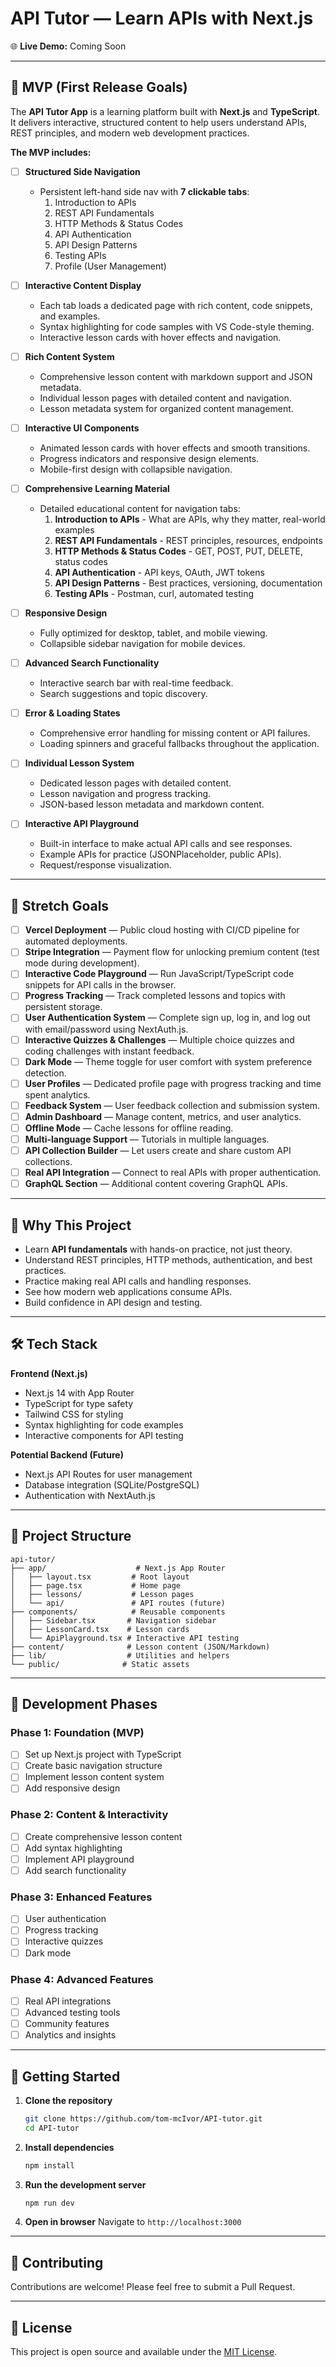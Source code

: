 # API Tutor — Learn APIs with Next.js

🌐 **Live Demo:** Coming Soon

---

## 🚀 MVP (First Release Goals)

The **API Tutor App** is a learning platform built with **Next.js** and **TypeScript**.
It delivers interactive, structured content to help users understand APIs, REST principles, and modern web development practices.

**The MVP includes:**

- [ ] **Structured Side Navigation**
   - Persistent left-hand side nav with **7 clickable tabs**:
     1. Introduction to APIs
     2. REST API Fundamentals
     3. HTTP Methods & Status Codes
     4. API Authentication
     5. API Design Patterns
     6. Testing APIs
     7. Profile (User Management)

- [ ] **Interactive Content Display**
   - Each tab loads a dedicated page with rich content, code snippets, and examples.
   - Syntax highlighting for code samples with VS Code-style theming.
   - Interactive lesson cards with hover effects and navigation.

- [ ] **Rich Content System**
   - Comprehensive lesson content with markdown support and JSON metadata.
   - Individual lesson pages with detailed content and navigation.
   - Lesson metadata system for organized content management.

- [ ] **Interactive UI Components**
   - Animated lesson cards with hover effects and smooth transitions.
   - Progress indicators and responsive design elements.
   - Mobile-first design with collapsible navigation.

- [ ] **Comprehensive Learning Material**
   - Detailed educational content for navigation tabs:
     1. **Introduction to APIs** - What are APIs, why they matter, real-world examples
     2. **REST API Fundamentals** - REST principles, resources, endpoints
     3. **HTTP Methods & Status Codes** - GET, POST, PUT, DELETE, status codes
     4. **API Authentication** - API keys, OAuth, JWT tokens
     5. **API Design Patterns** - Best practices, versioning, documentation
     6. **Testing APIs** - Postman, curl, automated testing

- [ ] **Responsive Design**
   - Fully optimized for desktop, tablet, and mobile viewing.
   - Collapsible sidebar navigation for mobile devices.

- [ ] **Advanced Search Functionality**
   - Interactive search bar with real-time feedback.
   - Search suggestions and topic discovery.

- [ ] **Error & Loading States**
   - Comprehensive error handling for missing content or API failures.
   - Loading spinners and graceful fallbacks throughout the application.

- [ ] **Individual Lesson System**
   - Dedicated lesson pages with detailed content.
   - Lesson navigation and progress tracking.
   - JSON-based lesson metadata and markdown content.

- [ ] **Interactive API Playground**
   - Built-in interface to make actual API calls and see responses.
   - Example APIs for practice (JSONPlaceholder, public APIs).
   - Request/response visualization.

---

## 🌟 Stretch Goals

- [ ] **Vercel Deployment** — Public cloud hosting with CI/CD pipeline for automated deployments.
- [ ] **Stripe Integration** — Payment flow for unlocking premium content (test mode during development).
- [ ] **Interactive Code Playground** — Run JavaScript/TypeScript code snippets for API calls in the browser.
- [ ] **Progress Tracking** — Track completed lessons and topics with persistent storage.
- [ ] **User Authentication System** — Complete sign up, log in, and log out with email/password using NextAuth.js.
- [ ] **Interactive Quizzes & Challenges** — Multiple choice quizzes and coding challenges with instant feedback.
- [ ] **Dark Mode** — Theme toggle for user comfort with system preference detection.
- [ ] **User Profiles** — Dedicated profile page with progress tracking and time spent analytics.
- [ ] **Feedback System** — User feedback collection and submission system.
- [ ] **Admin Dashboard** — Manage content, metrics, and user analytics.
- [ ] **Offline Mode** — Cache lessons for offline reading.
- [ ] **Multi-language Support** — Tutorials in multiple languages.
- [ ] **API Collection Builder** — Let users create and share custom API collections.
- [ ] **Real API Integration** — Connect to real APIs with proper authentication.
- [ ] **GraphQL Section** — Additional content covering GraphQL APIs.

---

## 📌 Why This Project

- Learn **API fundamentals** with hands-on practice, not just theory.
- Understand REST principles, HTTP methods, authentication, and best practices.
- Practice making real API calls and handling responses.
- See how modern web applications consume APIs.
- Build confidence in API design and testing.

---

## 🛠 Tech Stack

**Frontend (Next.js)**  
- Next.js 14 with App Router
- TypeScript for type safety
- Tailwind CSS for styling
- Syntax highlighting for code examples
- Interactive components for API testing

**Potential Backend (Future)**  
- Next.js API Routes for user management
- Database integration (SQLite/PostgreSQL)
- Authentication with NextAuth.js

---

## 📂 Project Structure

```
api-tutor/
├── app/                    # Next.js App Router
│   ├── layout.tsx         # Root layout
│   ├── page.tsx           # Home page
│   ├── lessons/           # Lesson pages
│   └── api/               # API routes (future)
├── components/            # Reusable components
│   ├── Sidebar.tsx       # Navigation sidebar
│   ├── LessonCard.tsx    # Lesson cards
│   └── ApiPlayground.tsx # Interactive API testing
├── content/              # Lesson content (JSON/Markdown)
├── lib/                  # Utilities and helpers
└── public/              # Static assets
```

---

## 🎯 Development Phases

### Phase 1: Foundation (MVP)
- [ ] Set up Next.js project with TypeScript
- [ ] Create basic navigation structure
- [ ] Implement lesson content system
- [ ] Add responsive design

### Phase 2: Content & Interactivity
- [ ] Create comprehensive lesson content
- [ ] Add syntax highlighting
- [ ] Implement API playground
- [ ] Add search functionality

### Phase 3: Enhanced Features
- [ ] User authentication
- [ ] Progress tracking
- [ ] Interactive quizzes
- [ ] Dark mode

### Phase 4: Advanced Features
- [ ] Real API integrations
- [ ] Advanced testing tools
- [ ] Community features
- [ ] Analytics and insights

---

## 🚀 Getting Started

1. **Clone the repository**
   ```bash
   git clone https://github.com/tom-mcIvor/API-tutor.git
   cd API-tutor
   ```

2. **Install dependencies**
   ```bash
   npm install
   ```

3. **Run the development server**
   ```bash
   npm run dev
   ```

4. **Open in browser**
   Navigate to `http://localhost:3000`

---

## 🤝 Contributing

Contributions are welcome! Please feel free to submit a Pull Request.

---

## 📄 License

This project is open source and available under the [MIT License](LICENSE).